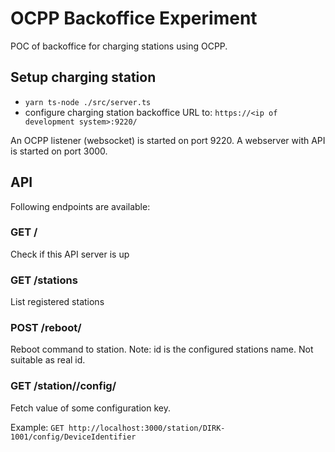 # OCPP Backoffice Experiment

POC of backoffice for charging stations using OCPP.

## Setup charging station

- `yarn ts-node ./src/server.ts`
- configure charging station backoffice URL to: `https://<ip of development system>:9220/`

An OCPP listener (websocket) is started on port 9220.
A webserver with API is started on port 3000.

## API

Following endpoints are available:

### GET /

Check if this API server is up

### GET /stations

List registered stations

### POST /reboot/<stationId>

Reboot command to station. Note: id is the configured stations name. Not suitable as real id.

### GET /station/<stationId>/config/<configKey>

Fetch value of some configuration key.

Example: `GET http://localhost:3000/station/DIRK-1001/config/DeviceIdentifier`
